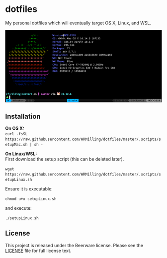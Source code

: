 # dotfiles
My personal dotfiles which will eventually target OS X, Linux, and WSL.

![Terminal Screenshot](screenshot.png)

## Installation

**On OS X:**  
`curl -fsSL https://raw.githubusercontent.com/WRMilling/dotfiles/master/.scripts/setupMac.sh | sh -`

**On Linux/WSL:**  
First download the setup script (this can be deleted later).

`wget https://raw.githubusercontent.com/WRMilling/dotfiles/master/.scripts/setupLinux.sh`

Ensure it is executable:

`chmod u+x setupLinux.sh`

and execute: 

`./setupLinux.sh`

## License

This project is released under the Beerware license. Please see the [LICENSE](LICENSE) file for full license text.
